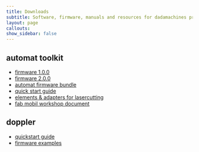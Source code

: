 ```yaml
---
title: Downloads
subtitle: Software, firmware, manuals and resources for dadamachines products.
layout: page
callouts: 
show_sidebar: false
---
```


<!-- automat toolkit downloads -->
<div class="dada-a automat-downloads mt-6">
  <h2 class="is-size-2">automat toolkit</h2>
  <ul class="list-reset mt-0">
    <li><a class="is-size-5" href="https://docs.dadamachines.com/download/automat-sw_1.0.0.ino.automat.uf2" target="_blank">firmware 1.0.0</a></li>
    <li><a class="is-size-5" href="https://docs.dadamachines.com/download/automat-sw_2.0.0.ino.automat.uf2" target="_blank">firmware 2.0.0</a></li>
    <li><a class="is-size-5" href="https://docs.dadamachines.com/download/dadaupdatefilesnew_2.0.0.zip" target="_blank">automat firmware bundle</a></li>
    <li><a class="is-size-5" href="https://docs.dadamachines.com/download/dadamachines-automat_quickstart.pdf" target="_blank">quick start guide</a></li>
    <li><a class="is-size-5" href="https://github.com/dadamachines/automattoolkit-adapters-elements" target="_blank">elements & adapters for lasercutting</a></li>
    <li><a class="is-size-5" href="https://docs.dadamachines.com/download/workshop_dadamachine.pdf" target="_blank">fab mobil workshop document</a></li>
  </ul>
</div>

<!-- doppler downloads -->
<div class="dada-a doppler-downloads mt-6">
  <h2 class="is-size-2 pt-6">doppler</h2>
  <ul class="list-reset mt-0">
    <li><a class="is-size-5" href="https://github.com/dadamachines/doppler/blob/master/hardware/doppler-quickstart_print.pdf" target="_blank">quickstart guide</a></li>
    <li><a class="is-size-5" href="https://github.com/dadamachines/doppler-FPGA-firmware" target="_blank">firmware examples</a></li>
  </ul>
</div>
